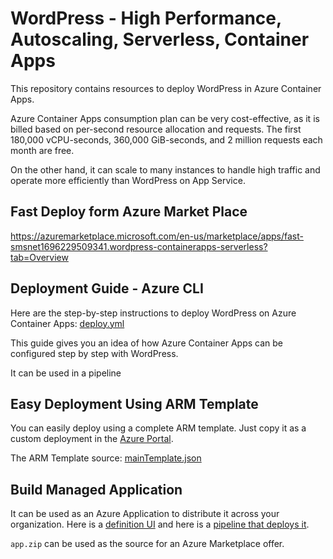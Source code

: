# WordPress - High Performance, Autoscaling, Serverless, Container Apps

This repository contains resources to deploy WordPress in Azure Container Apps.

Azure Container Apps consumption plan can be very cost-effective, as it is billed based on per-second resource allocation and requests. The first 180,000 vCPU-seconds, 360,000 GiB-seconds, and 2 million requests each month are free.

On the other hand, it can scale to many instances to handle high traffic and operate more efficiently than WordPress on App Service.

## Fast Deploy form Azure Market Place

https://azuremarketplace.microsoft.com/en-us/marketplace/apps/fast-smsnet1696229509341.wordpress-containerapps-serverless?tab=Overview

## Deployment Guide - Azure CLI

Here are the step-by-step instructions to deploy WordPress on Azure Container Apps: [deploy.yml](https://github.com/MariuszFerdyn/WordPress-Container-Apps/blob/main/.github/workflows/deploy.yml)

This guide gives you an idea of how Azure Container Apps can be configured step by step with WordPress.

It can be used in a pipeline

## Easy Deployment Using ARM Template

You can easily deploy using a complete ARM template. Just copy it as a custom deployment in the [Azure Portal](https://portal.azure.com/#view/HubsExtension/TemplateEditorBladeV2/template/%7B%0A%20%20%20%20%22%24schema%22%3A%20%22https%3A%2F%2Fschema.management.azure.com%2Fschemas%2F2019-04-01%2FdeploymentTemplate.json%23%22%2C%0A%20%20%20%20%22contentVersion%22%3A%20%221.0.0.0%22%2C%0A%20%20%20%20%22parameters%22%3A%20%7B%7D%2C%0A%20%20%20%20%22resources%22%3A%20%5B%5D%0A%7D).

The ARM Template source: [mainTemplate.json](https://github.com/MariuszFerdyn/WordPress-Container-Apps/blob/main/ARM/mainTemplate.json)

## Build Managed Application

It can be used as an Azure Application to distribute it across your organization. Here is a [definition UI](https://github.com/MariuszFerdyn/WordPress-Container-Apps/blob/main/ARM/createUiDefinition.json) and here is a [pipeline that deploys it](https://github.com/MariuszFerdyn/WordPress-Container-Apps/blob/main/.github/workflows/CreateManagedApp.yml).

`app.zip` can be used as the source for an Azure Marketplace offer.
